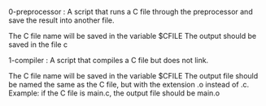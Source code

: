 0-preprocessor		: A script that runs a C file through the preprocessor and save the result into another file.

The C file name will be saved in the variable $CFILE
The output should be saved in the file c

1-compiler		: A script that compiles a C file but does not link.

The C file name will be saved in the variable $CFILE
The output file should be named the same as the C file, but with the extension .o instead of .c.
Example: if the C file is main.c, the output file should be main.o
